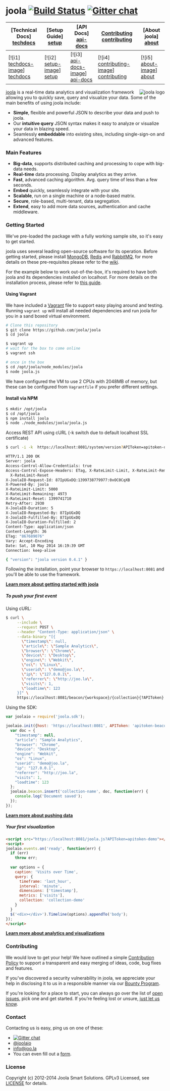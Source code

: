 # joola [![Build Status][3]][4] [![Gitter chat](https://badges.gitter.im/joola/joola.png)](https://gitter.im/joola/joola)

| **[Technical Docs] [techdocs]**     | **[Setup Guide] [setup]**     | **[API Docs] [api-docs]**           | **[Contributing] [contributing]**           | **[About joola] [about]**     |
|-------------------------------------|-------------------------------|-----------------------------------|---------------------------------------------|-------------------------------------|
| [![i1] [techdocs-image]] [techdocs] | [![i2] [setup-image]] [setup] | [![i3] [api-docs-image]] [api-docs] | [![i4] [contributing-image]] [contributing] | [![i5] [about-image]] [about] |

<img src="http://i.imgur.com/Kx6l8s3.png" alt="joola logo" title="joola" align="right" />

[joola][22] is a real-time data analytics and visualization framework allowing you to quickly save, query and visualize your data. 
Some of the main benefits of using joola include:

- **Simple**, flexible and powerful JSON to describe your data and push to joola.
- Our **intuitive query** JSON syntax makes it easy to analyze or visualize your data in blazing speed. 
- Seamlessly **embeddable** into existing sites, including single-sign-on and advanced features.

### Main Features

- **Big-data**, supports distributed caching and processing to cope with big-data needs.
- **Real-time** data processing. Display analytics as they arrive.
- **Fast**, advanced caching algorithm. Avg. query time of less than a few seconds.
- **Embed** quickly, seamlessly integrate with your site.
- **Scalable**, run on a single machine or a node-based matrix.
- **Secure**, role-based, multi-tenant, data segregation.
- **Extend**, easy to add more data sources, authentication and cache middleware.

### Getting Started
We've pre-loaded the package with a fully working sample site, so it's easy to get started.

joola uses several leading open-source software for its operation. Before getting started, please install [MongoDB](http://mongodb.org), [Redis](http://redis.io) and [RabbitMQ](http://www.rabbitmq.com/), for more details on these pre-requisites please refer to the [wiki](http://github.com/joola/joola/wiki/install-joola).  

For the example below to work out-of-the-box, it's required to have both joola and its dependencies installed on localhost.
 For more details on the installation process, please refer to [this guide](http://github.com/joola/joola/wiki/install-joola).

#### Using Vagrant
We have included a [Vagrant](http://www.vagrantup.com) file to support easy playing around and testing. Running `vagrant up` will install all needed dependencies and run joola for you in a sand boxed virtual environment. 

```bash
# Clone this repository
$ git clone https://github.com/joola/joola
$ cd joola

$ vagrant up
# wait for the box to come online
$ vagrant ssh 

# once in the box
$ cd /opt/joola/node_modules/joola
$ node joola.js
```

We have configured the VM to use 2 CPUs with 2048MB of memory, but these can be configured from `Vagrantfile` if you prefer different settings.  

#### Install via NPM

```bash
$ mkdir /opt/joola
$ cd /opt/joola
$ npm install joola
$ node ./node_modules/joola/joola.js
```

Access REST API using cURL (-k switch due to default localhost SSL certificate)

```bash
$ curl -i -k  https://localhost:8081/system/version?APIToken=apitoken-demo

HTTP/1.1 200 OK
Server: joola
Access-Control-Allow-Credentials: true
Access-Control-Expose-Headers: ETag, X-RateLimit-Limit, X-RateLimit-Remaining,
  X-RateLimit-Reset
X-JoolaIO-Request-Id: 87IpUGxDQ:1399738779977:0xOC0CqXB
X-Powered-By: joola
X-RateLimit-Limit: 5000
X-RateLimit-Remaining: 4973
X-RateLimit-Reset: 1399741710
Retry-After: 2930
X-JoolaIO-Duration: 5
X-JoolaIO-Requested-By: 87IpUGxDQ
X-JoolaIO-Fulfilled-By: 87IpUGxDQ
X-JoolaIO-Duration-Fulfilled: 2
Content-Type: application/json
Content-Length: 36
ETag: "867689076"
Vary: Accept-Encoding
Date: Sat, 10 May 2014 16:19:39 GMT
Connection: keep-alive

{ "version": "joola version 0.4.1" }
```

Following the installation, point your browser to `https://localhost:8081` and you'll be able to use the framework.

[**Learn more about getting started with joola**](http://github.com/joola/joola/wiki/technical-documentation)

##### To push your first event

Using cURL:
```bash
$ curl \
     --include \
     --request POST \
     --header "Content-Type: application/json" \
     --data-binary "[{
       \"timestamp\": null,
       \"article\": \"Sample Analytics\",
       \"browser\": \"Chrome\",
       \"device\": \"Desktop\",
       \"engine\": \"Webkit\",
       \"os\": \"Linux\",
       \"userid\": \"demo@joo.la\",
       \"ip\": \"127.0.0.1\",
       \"referrer\": \"http://joo.la\",
       \"visits\": 1,
       \"loadtime\": 123
     }]" \
     https://localhost:8081/beacon/{workspace}/{collection}{?APIToken}
```

Using the SDK:
```js
var joolaio = require('joola.sdk');

joolaio.init({host: 'https://localhost:8081', APIToken: 'apitoken-beacon'}, function(err) {
  var doc = {
    "timestamp": null,
    "article": "Sample Analytics",
    "browser": "Chrome",
    "device": "Desktop",
    "engine": "Webkit",
    "os": "Linux",
    "userid": "demo@joo.la",
    "ip": "127.0.0.1",
    "referrer": "http://joo.la",
    "visits": 1,
    "loadtime": 123
  };
  joolaio.beacon.insert('collection-name', doc, function(err) { 
    console.log('Document saved');
  });
});
```

[**Learn more about pushing data**](http://github.com/joola/joola/wiki/pushing-data)

##### Your first visualization
```html
<script src="https://localhost:8081/joola.js?APIToken=apitoken-demo"></script>
<script>
joolaio.events.on('ready', function(err) {
  if (err)
    throw err;
    
  var options = {
    caption: 'Visits over Time',
    query: {
      timeframe: 'last_hour',
      interval: 'minute',
      dimensions: ['timestamp'],
      metrics: ['visits'],
      collection: 'collection-demo'
    }
  }
  $('<div></div>').Timeline(options).appendTo('body');
});
</script>
```

[**Learn more about analytics and visualizations**](http://github.com/joola/joola/wiki/analytics-and-visualization)

### Contributing
We would love to get your help! We have outlined a simple [Contribution Policy][18] to support a transparent and easy merging
of ideas, code, bug fixes and features.

If you've discovered a security vulnerability in joola, we appreciate your help in disclosing it to us in a responsible manner via our [Bounty Program](https://hackerone.com/joola-io).

If you're looking for a place to start, you can always go over the list of [open issues][17], pick one and get started.
If you're feeling lost or unsure, [just let us know](#Contact).

### Contact
Contacting us is easy, ping us on one of these:

- [![Gitter chat](https://badges.gitter.im/joola/joola.png)](https://gitter.im/joola/joola)
- [@joolaio][19]
- [info@joo.la][20]
- You can even fill out a [form][21].

### License
Copyright (c) 2012-2014 Joola Smart Solutions. GPLv3 Licensed, see [LICENSE][24] for details.


[1]: https://coveralls.io/repos/joola/joola/badge.png?branch=develop
[2]: https://coveralls.io/r/joola/joola?branch=develop
[3]: https://travis-ci.org/joola/joola.png?branch=develop
[4]: https://travis-ci.org/joola/joola?branch=develop
[5]: https://david-dm.org/joola/joola.png
[6]: https://david-dm.org/joola/joola
[7]: https://david-dm.org/joola/joola/dev-status.png
[8]: https://david-dm.org/joola/joola#info=devDependencies
[9]: https://github.com/joola/joola.engine
[10]: https://github.com/joola/joola.analytics
[11]: https://github.com/joola/joola.sdk
[12]: https://github.com/joola/joola.config
[13]: https://github.com/joola/joola.logger
[14]: https://github.com/joola/joola
[15]: http://nodejs.org
[16]: http://serverfault.com/
[17]: http://https://joolatech.atlassian.net/browse/JARVIS
[18]: https://github.com/joola/joola/blob/master/CONTRIBUTING.md
[19]: http://twitter.com/joolaio
[20]: mailto://info@joo.la
[21]: http://joo.la/#contact
[22]: http://joola/
[23]: http://ci.joo.la
[24]: https://github.com/joola/joola/blob/master/LICENSE.md
[25]: https://joolatech.atlassian.net/wiki/display/JAD/Welcome
[26]: https://joolatech.atlassian.net/wiki/display/JAD/Getting+Started
[27]: https://joolatech.atlassian.net/wiki/display/JAD/Installing+joola
[28]: https://joolatech.atlassian.net/wiki/display/JAD/Developers
[29]: https://joolatech.atlassian.net/wiki/display/JAD/Developers/Coding+Guidelines

[architecture-doc]: https://github.com/joola/joola/wiki/Technical-architecture
[talk-to-us]: https://github.com/joola/joola/wiki/Talk-to-us

[about-image]: https://raw.github.com/joola/joola/develop/docs/images/about.png
[techdocs-image]: https://raw.github.com/joola/joola/develop/docs/images/techdocs.png
[setup-image]: https://raw.github.com/joola/joola/develop/docs/images/setup.png
[api-docs-image]: https://raw.github.com/joola/joola/develop/docs/images/roadmap.png
[contributing-image]: https://raw.github.com/joola/joola/develop/docs/images/contributing.png

[about]: https://github.com/joola/joola/wiki/joola-overview
[techdocs]: https://github.com/joola/joola/wiki/Technical-documentation
[setup]: https://github.com/joola/joola/wiki/Setting-up-joola
[api-docs]: http://docs.joolaio.apiary.io/
[contributing]: https://github.com/joola/joola/wiki/Contributing
